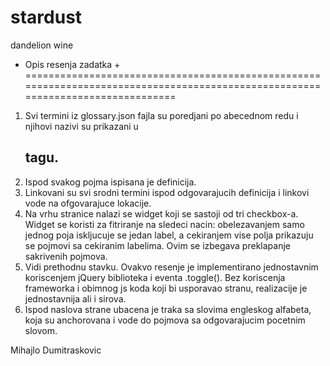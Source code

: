# stardust
dandelion wine

+ Opis resenja zadatka +
================================================================================================================================
1. Svi termini iz glossary.json fajla su poredjani po abecednom redu i njihovi nazivi su prikazani u <h2> tagu.
2. Ispod svakog pojma ispisana je definicija.
3. Linkovani su svi srodni termini ispod odgovarajucih definicija i linkovi vode na ofgovarajuce lokacije.
4. Na vrhu stranice nalazi se widget koji se sastoji od tri checkbox-a. Widget se koristi za fitriranje na sledeci nacin:
obelezavanjem samo jednog poja iskljucuje se jedan label, a cekiranjem vise polja prikazuju se pojmovi sa cekiranim labelima.
Ovim se izbegava preklapanje sakrivenih pojmova. 
5. Vidi prethodnu stavku. Ovakvo resenje je implementirano jednostavnim koriscenjem jQuery biblioteka i eventa .toggle(). Bez 
koriscenja frameworka i obimnog js koda koji bi usporavao stranu, realizacije je jednostavnija ali i sirova.
6. Ispod naslova strane ubacena je traka sa slovima engleskog alfabeta, koja su anchorovana i vode do pojmova sa odgovarajucim
pocetnim slovom.

Mihajlo Dumitraskovic
